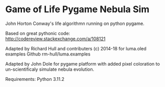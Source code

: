 Game of Life Pygame Nebula Sim
==============================
John Horton Conway's life algorithmn running on python pygame. 

Based on great pythonic code: http://codereview.stackexchange.com/a/108121

Adapted by Richard Hull and contributers (c) 2014-18 for luma.oled examples Github rm-hull/luma.examples

Adapted by John Dole for pygame platform with added pixel coloration to un-scientificaly simulate nebula evolution.

Requirements:
Python 3.11.2